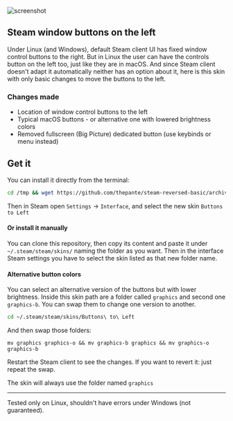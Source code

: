 ![screenshot](https://i.imgur.com/51yNr5j.png)  

## Steam window buttons on the left
Under Linux (and Windows), default Steam client UI has fixed window control buttons to the right. But in Linux the user can have the controls button on the left too, just like they are in macOS. And since Steam client doesn't adapt it automatically neither has an option about it, here is this skin with only basic changes to move the buttons to the left.

### Changes made  
 - Location of window control buttons to the left
 - Typical macOS buttons - or alternative one with lowered brightness colors
 - Removed fullscreen (Big Picture) dedicated button (use keybinds or menu instead)

## Get it
You can install it directly from the terminal:  
```bash
cd /tmp && wget https://github.com/thepante/steam-reversed-basic/archive/master.zip && unzip master.zip && mv steam-reversed-basic-master ~/.steam/steam/skins/"Buttons to Left" & rm master.zip && cd ~
```

Then in Steam open `Settings` → `Interface`, and select the new skin `Buttons to Left`

#### Or install it manually
You can clone this repository, then copy its content and paste it under `~/.steam/steam/skins/` naming the folder as you want. Then in the interface Steam settings you have to select the skin listed as that new folder name.

#### Alternative button colors
You can select an alternative version of the buttons but with lower brightness. Inside this skin path are a folder called `graphics` and second one `graphics-b`. You can swap them to change one version to another.

```bash
cd ~/.steam/steam/skins/Buttons\ to\ Left
```
And then swap those folders:
```
mv graphics graphics-o && mv graphics-b graphics && mv graphics-o graphics-b
```

Restart the Steam client to see the changes. If you want to revert it: just repeat the swap. 

The skin will always use the folder named `graphics`

---
Tested only on Linux, shouldn't have errors under Windows (not guaranteed).
